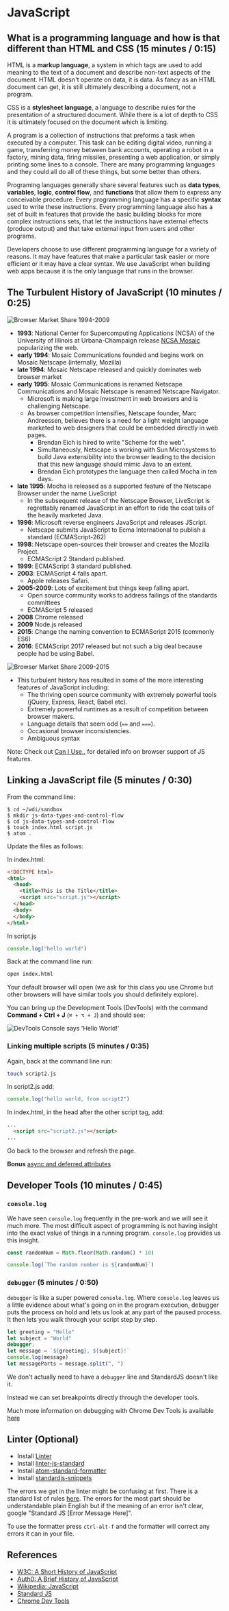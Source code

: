 # JavaScript

## What is a programming language and how is that different than HTML and CSS (15 minutes / 0:15)

HTML is a **markup language**, a system in which tags are used to add meaning to the text of a document and describe non-text aspects of the document.
HTML doesn't operate on data, it is data.
As fancy as an HTML document can get, it is still ultimately describing a document, not a program.

CSS is a **stylesheet language**, a language to describe rules for the presentation of a structured document.
While there is a lot of depth to CSS it is ultimately focused on the document which is limiting.

A program is a collection of instructions that preforms a task when executed by a computer.
This task can be editing digital video, running a game, transferring money between bank accounts, operating a robot in a factory, mining data, firing missiles, presenting a web application, or simply printing some lines to a console.
There are many programming languages and they could all do all of these things, but some better than others.

Programing languages generally share several features such as **data types**, **variables**, **logic**, **control flow**, and **functions** that allow them to express any conceivable procedure.
Every programming language has a specific **syntax** used to write these instructions.
Every programming language also has a set of built in features that provide the basic building blocks for more complex instructions sets, that let the instructions have external effects (produce output) and that take external input from users and other programs.

Developers choose to use different programming language for a variety of reasons.
It may have features that make a particular task easier or more efficient or it may have a clear syntax.
We use JavaScript when building web apps because it is the only language that runs in the browser.

## The Turbulent History of JavaScript (10 minutes / 0:25)

![Browser Market Share 1994-2009](https://upload.wikimedia.org/wikipedia/commons/5/55/Layout_engine_usage_share-2009-01-07.svg)
- **1993**: National Center for Supercomputing Applications (NCSA) of the University of Illinois at Urbana-Champaign release [NCSA Mosaic](https://en.wikipedia.org/wiki/Mosaic_(web_browser)) popularizing the web.
- **early 1994**: Mosaic Communications founded and begins work on Mosaic Netscape (internally, Mozilla)
- **late 1994**: Mosaic Netscape released and quickly dominates web browser market
- **early 1995**: Mosaic Communications is renamed Netscape Communications and Mosaic Netscape is renamed Netscape Navigator.
  - Microsoft is making large investment in web browsers and is challenging Netscape.
  - As browser competition intensifies, Netscape founder, Marc Andreessen, believes there is a need for a light weight language marketed to web designers that could be embedded directly in web pages.
    - Brendan Eich is hired to write "Scheme for the web".
    - Simultaneously, Netscape is working with Sun Microsystems to build Java extensibility into the browser leading to the decision that this new language should mimic Java to an extent.
    - Brendan Eich prototypes the language then called Mocha in ten days.
- **late 1995**: Mocha is released as a supported feature of the Netscape Browser under the name LiveScript
  - In the subsequent release of the Netscape Browser, LiveScript is regrettably renamed JavaScript in an effort to ride the coat tails of the heavily marketed Java.
- **1996**: Microsoft reverse engineers JavaScript and releases JScript.
  - Netscape submits JavaScript to Ecma International to publish a standard (ECMAScript-262)
- **1998**: Netscape open-sources their browser and creates the Mozilla Project.
  - ECMAScript 2 Standard published.
- **1999**: ECMAScript 3 standard published.
- **2003**: ECMAScript 4 falls apart.
  - Apple releases Safari.
- **2005-2009**: Lots of excitement but things keep falling apart.
  - Open source community works to address failings of the standards committees
  - ECMAScript 5 released
- **2008** Chrome released
- **2009** Node.js released
- **2015**: Change the naming convention to ECMAScript 2015 (commonly ES6)
- **2016**: ECMAScript 2017 released but not such a big deal because people had be using Babel.

![Browser Market Share 2009-2015](https://upload.wikimedia.org/wikipedia/commons/8/86/Usage_share_of_web_browsers_%28Source_StatCounter%29.svg)

- This turbulent history has resulted in some of the more interesting features of JavaScript including:
  - The thriving open source community with extremely powerful tools (jQuery, Express, React, Babel etc).
  - Extremely powerful runtimes as a result of competition between browser makers.
  - Language details that seem odd (`==` and `===`).
  - Occasional browser inconsistencies.
  - Ambiguous syntax

Note: Check out [Can I Use..](https://caniuse.com/) for detailed info on browser support of JS features.

## Linking a JavaScript file (5 minutes / 0:30)

From the command line:

```shell
$ cd ~/wdi/sandbox
$ mkdir js-data-types-and-control-flow
$ cd js-data-types-and-control-flow
$ touch index.html script.js
$ atom .
```

Update the files as follows:

In index.html:
```html
<!DOCTYPE html>
<html>
  <head>
    <title>This is the Title</title>
    <script src="script.js"></script>
  </head>
  <body>
  </body>
</html>
```

In script.js
```js
console.log("hello world")
```

Back at the command line run:
```bash
open index.html
```

Your default browser will open (we ask for this class you use Chrome but other browsers will have similar tools you should definitely explore).

You can bring up the Development Tools (DevTools) with the command **Command + Ctrl + J** (`⌘ + ⌥ + J`) and should see:

![DevTools Console says 'Hello World!'](https://user-images.githubusercontent.com/7882341/27314092-830ea8ac-553f-11e7-954f-c8502b382d6d.png)

### Linking multiple scripts (5 minutes / 0:35)

Again, back at the command line run:
```bash
touch script2.js
```

In script2.js add:
```js
console.log("hello world, from script2")
```

In index.html, in the head after the other script tag, add:
```html
...
  <script src="script2.js"></script>
...
```

Go back to the browser and refresh the page.

**Bonus** [async and deferred attributes](http://www.growingwiththeweb.com/2014/02/async-vs-defer-attributes.html)

## Developer Tools (10 minutes / 0:45)

### `console.log`

We have seen `console.log` frequently in the pre-work and we will see it much more.
The most difficult aspect of programming is not having insight into the exact value of things in a running program.
`console.log` provides us this insight.

```js
const randomNum = Math.floor(Math.random() * 10)

console.log(`The random number is ${randomNum}`)

```

### `debugger` (5 minutes / 0:50)

`debugger` is like a super powered `console.log`.
Where `console.log` leaves us a little evidence about what's going on in the program execution, debugger puts the process on hold and lets us look at any part of the paused process.
It then lets you walk through your script step by step.

```js
let greeting = "Hello"
let subject = "World"
debugger;
let message = `${greeting}, ${subject}!`
console.log(message)
let messageParts = message.split(", ")
```

We don't actually need to have a `debugger` line and StandardJS doesn't like it.

Instead we can set breakpoints directly through the developer tools.

Much more information on debugging with Chrome Dev Tools is available [here](https://developers.google.com/web/tools/chrome-devtools/javascript/)

## Linter (Optional)

- Install [Linter](https://github.com/steelbrain/linter)
- Install [linter-js-standard](https://github.com/ricardofbarros/linter-js-standard)
- Install [atom-standard-formatter](https://github.com/stephenkubovic/atom-standard-formatter)
- Install [standardjs-snippets](https://github.com/gaboesquivel/atom-standardjs-snippets)

The errors we get in the linter might be confusing at first.
There is a standard list of rules [here](https://standardjs.com/rules.html).
The errors for the most part should be understandable plain English but if the meaning of an error isn't clear, google "Standard JS [Error Message Here]".

To use the formatter press `ctrl-alt-f` and the formatter will correct any errors it can in your file.

## References

- [W3C: A Short History of JavaScript](https://www.w3.org/community/webed/wiki/A_Short_History_of_JavaScript)
- [Auth0: A Brief History of JavaScript](https://auth0.com/blog/a-brief-history-of-javascript/)
- [Wikipedia: JavaScript](https://en.wikipedia.org/wiki/JavaScript)
- [Standard JS](https://standardjs.com/)
- [Chrome Dev Tools](https://developers.google.com/web/tools/chrome-devtools/javascript/)
